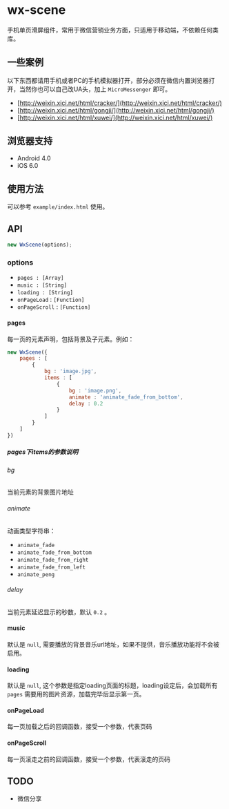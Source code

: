 wx-scene
======
手机单页滑屏组件，常用于微信营销业务方面，只适用于移动端，不依赖任何类库。

## 一些案例
以下东西都请用手机或者PC的手机模拟器打开，部分必须在微信内置浏览器打开，当然你也可以自己改UA头，加上 `MicroMessenger` 即可。

- [http://weixin.xici.net/html/cracker/](http://weixin.xici.net/html/cracker/)
- [http://weixin.xici.net/html/gongji/](http://weixin.xici.net/html/gongji/)
- [http://weixin.xici.net/html/xuwei/](http://weixin.xici.net/html/xuwei/)

## 浏览器支持
- Android 4.0
- iOS 6.0

## 使用方法
可以参考 `example/index.html` 使用。

## API
```javascript
new WxScene(options);
```

### options
- `pages : [Array]`
- `music : [String]`
- `loading : [String]`
- `onPageLoad` : `[Function]`
- `onPageScroll` : `[Function]`

#### pages
每一页的元素声明，包括背景及子元素。例如：

```javascript
new WxScene({
	pages : [
		{
			bg : 'image.jpg',
			items : [
				{
					bg : 'image.png',
					animate : 'animate_fade_from_bottom',
					delay : 0.2
				}
			]
		}
	]
})
```
##### pages下items的参数说明

###### bg
当前元素的背景图片地址

###### animate
动画类型字符串：

- `animate_fade`
- `animate_fade_from_bottom`
- `animate_fade_from_right`
- `animate_fade_from_left`
- `animate_peng`

###### delay
当前元素延迟显示的秒数，默认 `0.2` 。

#### music
默认是 `null`, 需要播放的背景音乐url地址，如果不提供，音乐播放功能将不会被启用。

#### loading
默认是 `null`, 这个参数是指定loading页面的标题，loading设定后，会加载所有 `pages` 需要用的图片资源，加载完毕后显示第一页。

#### onPageLoad
每一页加载之后的回调函数，接受一个参数，代表页码

#### onPageScroll
每一页滚走之前的回调函数，接受一个参数，代表滚走的页码

## TODO
- 微信分享
